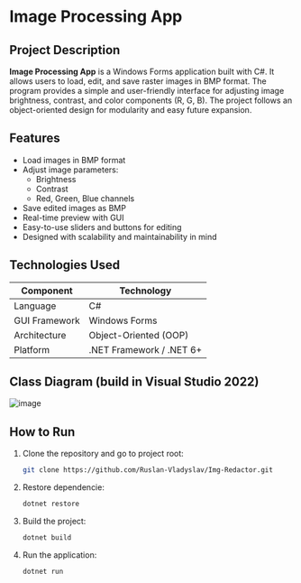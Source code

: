 ﻿
# Image Processing App

## Project Description

**Image Processing App** is a Windows Forms application built with C#. It allows users to load, edit, and save raster images in BMP format. The program provides a simple and user-friendly interface for adjusting image brightness, contrast, and color components (R, G, B). The project follows an object-oriented design for modularity and easy future expansion.

## Features

- Load images in BMP format
- Adjust image parameters:
  - Brightness
  - Contrast
  - Red, Green, Blue channels
- Save edited images as BMP
- Real-time preview with GUI
- Easy-to-use sliders and buttons for editing
- Designed with scalability and maintainability in mind

## Technologies Used

| Component           | Technology           |
|--------------------|----------------------|
| Language           | C#                   |
| GUI Framework      | Windows Forms        |
| Architecture       | Object-Oriented (OOP)|
| Platform           | .NET Framework / .NET 6+ |

## Class Diagram (build in Visual Studio 2022)

![image](https://github.com/user-attachments/assets/b0502989-7176-4b08-a9a4-0de7926ab654)


## How to Run

1. Clone the repository and go to project root:
   ```bash
   git clone https://github.com/Ruslan-Vladyslav/Img-Redactor.git
   ```
2. Restore dependencie:
   ```bash
   dotnet restore
   ```
3. Build the project:
   ```bash
   dotnet build
   ```
4. Run the application:
   ```bash
   dotnet run
   ```
